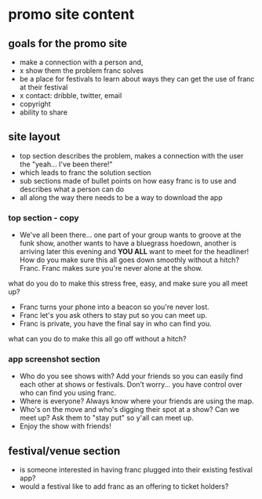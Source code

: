 # promo site content

## goals for the promo site
- make a connection with a person and,
- x show them the problem franc solves
- be a place for festivals to learn about ways they can get the use of franc at their festival
- x contact: dribble, twitter, email
- copyright
- ability to share

## site layout
- top section describes the problem, makes a connection with the user the "yeah... I've been there!"
- which leads to franc the solution section
- sub sections made of bullet points on how easy franc is to use and describes what a person can do
- all along the way there needs to be a way to download the app

### top section - copy
- We've all been there... one part of your group wants to groove at the funk show, another wants to have a bluegrass hoedown, another is arriving later this evening and **YOU ALL** want to meet for the headliner! How do you make sure this all goes down smoothly without a hitch? Franc. Franc makes sure you're never alone at the show.

what do you do to make this stress free, easy, and make sure you all meet up?

- Franc turns your phone into a beacon so you're never lost.
- Franc let's you ask others to stay put so you can meet up.
- Franc is private, you have the final say in who can find you.

what can you do to make this all go off without a hitch?

### app screenshot section
- Who do you see shows with? Add your friends so you can easily find each other at shows or festivals. Don’t worry… you have control over who can find you using franc.
- Where is everyone? Always know where your friends are using the map.
- Who's on the move and who's digging their spot at a show? Can we meet up? Ask them to "stay put" so y'all can meet up.
- Enjoy the show with friends!

## festival/venue section
- is someone interested in having franc plugged into their existing festival app?
- would a festival like to add franc as an offering to ticket holders?